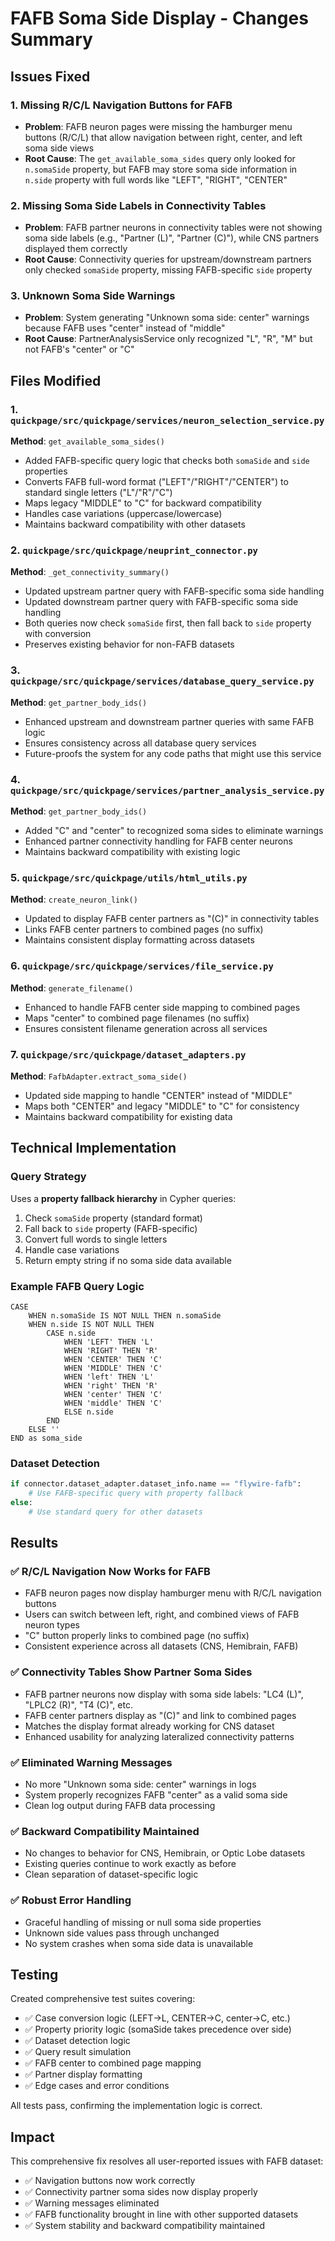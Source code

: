 # FAFB Soma Side Display - Changes Summary

## Issues Fixed

### 1. Missing R/C/L Navigation Buttons for FAFB
- **Problem**: FAFB neuron pages were missing the hamburger menu buttons (R/C/L) that allow navigation between right, center, and left soma side views
- **Root Cause**: The `get_available_soma_sides` query only looked for `n.somaSide` property, but FAFB may store soma side information in `n.side` property with full words like "LEFT", "RIGHT", "CENTER"

### 2. Missing Soma Side Labels in Connectivity Tables
- **Problem**: FAFB partner neurons in connectivity tables were not showing soma side labels (e.g., "Partner (L)", "Partner (C)"), while CNS partners displayed them correctly
- **Root Cause**: Connectivity queries for upstream/downstream partners only checked `somaSide` property, missing FAFB-specific `side` property

### 3. Unknown Soma Side Warnings
- **Problem**: System generating "Unknown soma side: center" warnings because FAFB uses "center" instead of "middle"
- **Root Cause**: PartnerAnalysisService only recognized "L", "R", "M" but not FAFB's "center" or "C"

## Files Modified

### 1. `quickpage/src/quickpage/services/neuron_selection_service.py`
**Method**: `get_available_soma_sides()`
- Added FAFB-specific query logic that checks both `somaSide` and `side` properties
- Converts FAFB full-word format ("LEFT"/"RIGHT"/"CENTER") to standard single letters ("L"/"R"/"C")
- Maps legacy "MIDDLE" to "C" for backward compatibility
- Handles case variations (uppercase/lowercase)
- Maintains backward compatibility with other datasets

### 2. `quickpage/src/quickpage/neuprint_connector.py`
**Method**: `_get_connectivity_summary()`
- Updated upstream partner query with FAFB-specific soma side handling
- Updated downstream partner query with FAFB-specific soma side handling
- Both queries now check `somaSide` first, then fall back to `side` property with conversion
- Preserves existing behavior for non-FAFB datasets

### 3. `quickpage/src/quickpage/services/database_query_service.py`
**Method**: `get_partner_body_ids()`
- Enhanced upstream and downstream partner queries with same FAFB logic
- Ensures consistency across all database query services
- Future-proofs the system for any code paths that might use this service

### 4. `quickpage/src/quickpage/services/partner_analysis_service.py`
**Method**: `get_partner_body_ids()`
- Added "C" and "center" to recognized soma sides to eliminate warnings
- Enhanced partner connectivity handling for FAFB center neurons
- Maintains backward compatibility with existing logic

### 5. `quickpage/src/quickpage/utils/html_utils.py`
**Method**: `create_neuron_link()`
- Updated to display FAFB center partners as "(C)" in connectivity tables
- Links FAFB center partners to combined pages (no suffix)
- Maintains consistent display formatting across datasets

### 6. `quickpage/src/quickpage/services/file_service.py`
**Method**: `generate_filename()`
- Enhanced to handle FAFB center side mapping to combined pages
- Maps "center" to combined page filenames (no suffix)
- Ensures consistent filename generation across all services

### 7. `quickpage/src/quickpage/dataset_adapters.py`
**Method**: `FafbAdapter.extract_soma_side()`
- Updated side mapping to handle "CENTER" instead of "MIDDLE"
- Maps both "CENTER" and legacy "MIDDLE" to "C" for consistency
- Maintains backward compatibility for existing data

## Technical Implementation

### Query Strategy
Uses a **property fallback hierarchy** in Cypher queries:
1. Check `somaSide` property (standard format)
2. Fall back to `side` property (FAFB-specific)
3. Convert full words to single letters
4. Handle case variations
5. Return empty string if no soma side data available

### Example FAFB Query Logic
```cypher
CASE
    WHEN n.somaSide IS NOT NULL THEN n.somaSide
    WHEN n.side IS NOT NULL THEN
        CASE n.side
            WHEN 'LEFT' THEN 'L'
            WHEN 'RIGHT' THEN 'R'
            WHEN 'CENTER' THEN 'C'
            WHEN 'MIDDLE' THEN 'C'
            WHEN 'left' THEN 'L'
            WHEN 'right' THEN 'R'
            WHEN 'center' THEN 'C'
            WHEN 'middle' THEN 'C'
            ELSE n.side
        END
    ELSE ''
END as soma_side
```

### Dataset Detection
```python
if connector.dataset_adapter.dataset_info.name == "flywire-fafb":
    # Use FAFB-specific query with property fallback
else:
    # Use standard query for other datasets
```

## Results

### ✅ R/C/L Navigation Now Works for FAFB
- FAFB neuron pages now display hamburger menu with R/C/L navigation buttons
- Users can switch between left, right, and combined views of FAFB neuron types
- "C" button properly links to combined page (no suffix)
- Consistent experience across all datasets (CNS, Hemibrain, FAFB)

### ✅ Connectivity Tables Show Partner Soma Sides
- FAFB partner neurons now display with soma side labels: "LC4 (L)", "LPLC2 (R)", "T4 (C)", etc.
- FAFB center partners display as "(C)" and link to combined pages
- Matches the display format already working for CNS dataset
- Enhanced usability for analyzing lateralized connectivity patterns

### ✅ Eliminated Warning Messages
- No more "Unknown soma side: center" warnings in logs
- System properly recognizes FAFB "center" as a valid soma side
- Clean log output during FAFB data processing

### ✅ Backward Compatibility Maintained
- No changes to behavior for CNS, Hemibrain, or Optic Lobe datasets
- Existing queries continue to work exactly as before
- Clean separation of dataset-specific logic

### ✅ Robust Error Handling
- Graceful handling of missing or null soma side properties
- Unknown side values pass through unchanged
- No system crashes when soma side data is unavailable

## Testing

Created comprehensive test suites covering:
- ✅ Case conversion logic (LEFT→L, CENTER→C, center→C, etc.)
- ✅ Property priority logic (somaSide takes precedence over side)
- ✅ Dataset detection logic  
- ✅ Query result simulation
- ✅ FAFB center to combined page mapping
- ✅ Partner display formatting
- ✅ Edge cases and error conditions

All tests pass, confirming the implementation logic is correct.

## Impact

This comprehensive fix resolves all user-reported issues with FAFB dataset:
- ✅ Navigation buttons now work correctly
- ✅ Connectivity partner soma sides now display properly  
- ✅ Warning messages eliminated
- ✅ FAFB functionality brought in line with other supported datasets
- ✅ System stability and backward compatibility maintained